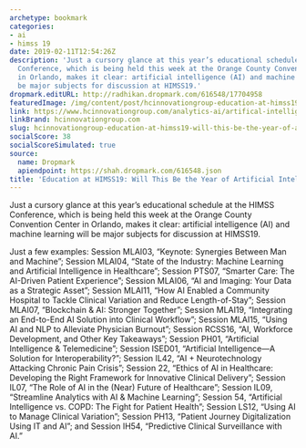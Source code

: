 ```yaml
---
archetype: bookmark
categories:
- ai
- himss 19
date: 2019-02-11T12:54:26Z
description: 'Just a cursory glance at this year’s educational schedule at the HIMSS
  Conference, which is being held this week at the Orange County Convention Center
  in Orlando, makes it clear: artificial intelligence (AI) and machine learning will
  be major subjects for discussion at HIMSS19.'
dropmark.editURL: http://radhikan.dropmark.com/616548/17704958
featuredImage: /img/content/post/hcinnovationgroup-education-at-himss19-will-this-be-the-year-of-artificial-intelligence.jpg
link: https://www.hcinnovationgroup.com/analytics-ai/artifical-intelligence-machine-learning/blog/21067975/education-at-himss19-will-this-be-the-year-of-artificial-intelligence
linkBrand: hcinnovationgroup.com
slug: hcinnovationgroup-education-at-himss19-will-this-be-the-year-of-artificial-intelligence
socialScore: 38
socialScoreSimulated: true
source:
  name: Dropmark
  apiendpoint: https://shah.dropmark.com/616548.json
title: 'Education at HIMSS19: Will This Be the Year of Artificial Intelligence?'
---
```

Just a cursory glance at this year’s educational schedule at the HIMSS Conference, which is being held this week at the Orange County Convention Center in Orlando, makes it clear: artificial intelligence (AI) and machine learning will be major subjects for discussion at HIMSS19.

Just a few examples: Session MLAI03, “Keynote: Synergies Between Man and Machine”; Session MLAI04, “State of the Industry: Machine Learning and Artificial Intelligence in Healthcare”; Session PTS07, “Smarter Care: The AI-Driven Patient Experience”; Session MLAI06, “AI and Imaging: Your Data as a Strategic Asset”; Session MLAI11, “How AI Enabled a Community Hospital to Tackle Clinical Variation and Reduce Length-of-Stay”; Session MLAI07, “Blockchain & AI: Stronger Together”; Session MLAI19, “Integrating an End-to-End AI Solution into Clinical Workflow”; Session MLAI15, “Using AI and NLP to Alleviate Physician Burnout”; Session RCSS16, “AI, Workforce Development, and Other Key Takeaways”; Session PH01, “Artificial Intelligence & Telemedicine”; Session ISED01, “Artificial Intelligence—A Solution for Interoperability?”; Session IL42, “AI + Neurotechnology Attacking Chronic Pain Crisis”; Session 22, “Ethics of AI in Healthcare: Developing the Right Framework for Innovative Clinical Delivery”; Session IL07, “The Role of AI in the (Near) Future of Healthcare”; Session IL09, “Streamline Analytics with AI & Machine Learning”; Session 54, “Artificial Intelligence vs. COPD: The Fight for Patient Health”; Session LS12, “Using AI to Manage Clinical Variation”; Session PH13, “Patient Journey Digitalization Using IT and AI”; and Session IH54, “Predictive Clinical Surveillance with AI.”